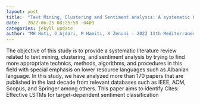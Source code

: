 ```yaml
---
layout: post
title:  "Text Mining, Clustering and Sentiment analysis: A systematic Literature Review"
date:   2022-06-25 08:25:58 -0400
categories: jekyll update
author: "MH Hoti, J Ajdari, M Hamiti, X Zenuni - 2022 11th Mediterranean Conference on , 2022"
---
```

The objective of this study is to provide a systematic literature review related to text mining, clustering, and sentiment analysis by trying to find more appropriate technics, methods, algorithms, and procedures in this field with special emphasis on lower resource languages such as Albanian language. In this study, we have analyzed more than 170 papers that are published in the last decade from relevant databases such as IEEE, ACM, Scopus, and Springer among others. This paper aims to identify  Cites: Effective LSTMs for target-dependent sentiment classification
